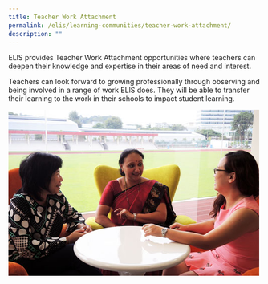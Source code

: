 ```yaml
---
title: Teacher Work Attachment
permalink: /elis/learning-communities/teacher-work-attachment/
description: ""
---
```

ELlS provides Teacher Work Attachment opportunities where teachers can deepen their knowledge and expertise in their areas of need and interest.

Teachers can look forward to growing professionally through observing and being involved in a range of work ELlS does. They will be able to transfer their learning to the work in their schools to impact student learning.

![](/images/twa_s.jpg)